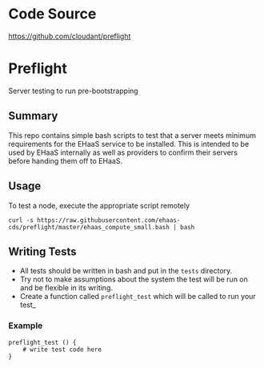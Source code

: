 # Code Source
https://github.com/cloudant/preflight

# Preflight
Server testing to run pre-bootstrapping

## Summary
This repo contains simple bash scripts to test that a server meets minimum requirements for the EHaaS service to be installed. This is intended to be used by EHaaS internally as well as providers to confirm their servers before handing them off to EHaaS. 

## Usage
To test a node, execute the appropriate script remotely
```shell
curl -s https://raw.githubusercontent.com/ehaas-cds/preflight/master/ehaas_compute_small.bash | bash
```

## Writing Tests
 * All tests should be written in bash and put in the `tests` directory. 
 * Try not to make assumptions about the system the test will be run on and be flexible in its writing.
 * Create a function called `preflight_test` which will be called to run your test_

### Example

```shell
preflight_test () {
    # write test code here
}
```
